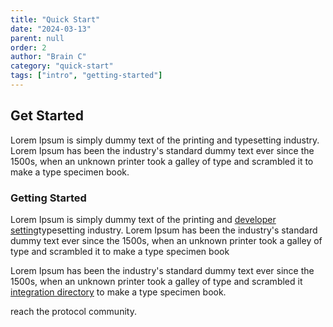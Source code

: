 ```yaml
---
title: "Quick Start"
date: "2024-03-13"
parent: null
order: 2
author: "Brain C"
category: "quick-start"
tags: ["intro", "getting-started"]
---
```


## Get Started

Lorem Ipsum is simply dummy text of the printing and typesetting industry. Lorem Ipsum has been the industry's standard dummy text ever since the 1500s, when an unknown printer took a galley of type and scrambled it to make a type specimen book.

### Getting Started

Lorem Ipsum is simply dummy text of the printing and [developer setting](/dev-setting)typesetting industry. Lorem Ipsum has been the industry's standard dummy text ever since the 1500s, when an unknown printer took a galley of type and scrambled it to make a type specimen book

Lorem Ipsum has been the industry's standard dummy text ever since the 1500s, when an unknown printer took a galley of type and scrambled it [integration directory](/integration-directory) to make a type specimen book.

reach the protocol community.

